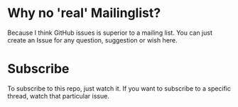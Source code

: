 # Why no 'real' Mailinglist?
Because I think GitHub issues is superior to a mailing list. You can just create an Issue for any question, suggestion or wish here.

# Subscribe
To subscribe to this repo, just watch it. If you want to subscribe to a specific thread, watch that particular issue.
